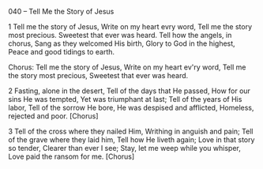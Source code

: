 040 – Tell Me the Story of Jesus


1
Tell me the story of Jesus,
Write on my heart evry word,
Tell me the story most precious.
Sweetest that ever was heard.
Tell how the angels, in chorus,
Sang as they welcomed His birth,
Glory to God in the highest,
Peace and good tidings to earth.

Chorus:
Tell me the story of Jesus,
Write on my heart ev'ry word,
Tell me the story most precious,
Sweetest that ever was heard.

2
Fasting, alone in the desert,
Tell of the days that He passed,
How for our sins He was tempted,
Yet was triumphant at last;
Tell of the years of His labor,
Tell of the sorrow He bore,
He was despised and afflicted,
Homeless, rejected and poor.  [Chorus]

3
Tell of the cross where they nailed Him,
Writhing in anguish and pain;
Tell of the grave where they laid him,
Tell how He liveth again;
Love in that story so tender,
Clearer than ever I see;
Stay, let me weep while you whisper,
Love paid the ransom for me.  [Chorus]


